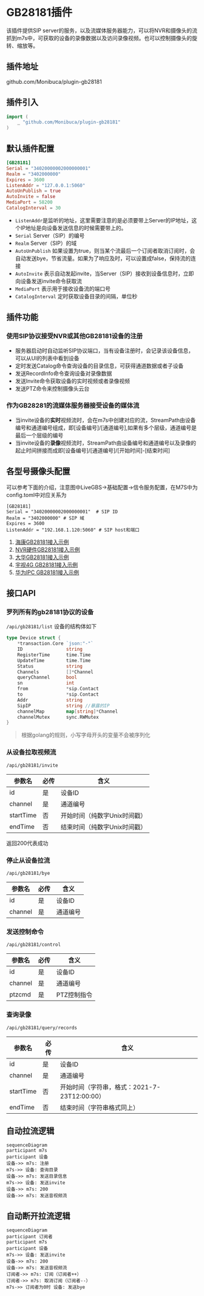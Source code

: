 # GB28181插件

该插件提供SIP server的服务，以及流媒体服务器能力，可以将NVR和摄像头的流抓到m7s中，可获取的设备的录像数据以及访问录像视频。也可以控制摄像头的旋转、缩放等。

## 插件地址

github.com/Monibuca/plugin-gb28181

## 插件引入
```go
import (
    _ "github.com/Monibuca/plugin-gb28181"
)
```

## 默认插件配置

```toml
[GB28181]
Serial = "34020000002000000001"
Realm = "3402000000"
Expires = 3600
ListenAddr = "127.0.0.1:5060"
AutoUnPublish = true 
AutoInvite = false
MediaPort = 58200
CatalogInterval = 30
```

- `ListenAddr`是监听的地址，这里需要注意的是必须要带上Server的IP地址，这个IP地址是向设备发送信息的时候需要带上的。
- `Serial` Server（SIP）的编号
- `Realm` Server（SIP）的域
- `AutoUnPublish` 如果设置为true，则当某个流最后一个订阅者取消订阅时，会自动发送bye，节省流量。如果为了响应及时，可以设置成false，保持流的连接
- `AutoInvite` 表示自动发起invite，当Server（SIP）接收到设备信息时，立即向设备发送invite命令获取流
- `MediaPort` 表示用于接收设备流的端口号
- `CatalogInterval` 定时获取设备目录的间隔，单位秒

## 插件功能

### 使用SIP协议接受NVR或其他GB28181设备的注册

- 服务器启动时自动监听SIP协议端口，当有设备注册时，会记录该设备信息，可以从UI的列表中看到设备
- 定时发送Catalog命令查询设备的目录信息，可获得通道数据或者子设备
- 发送RecordInfo命令查询设备对录像数据
- 发送Invite命令获取设备的实时视频或者录像视频
- 发送PTZ命令来控制摄像头云台

### 作为GB28281的流媒体服务器接受设备的媒体流

- 当invite设备的**实时**视频流时，会在m7s中创建对应的流，StreamPath由设备编号和通道编号组成，即[设备编号]/[通道编号],如果有多个层级，通道编号是最后一个层级的编号
- 当invite设备的**录像**视频流时，StreamPath由设备编号和通道编号以及录像的起止时间拼接而成即[设备编号]/[通道编号]/[开始时间]-[结束时间]

## 各型号摄像头配置
可以参考下面的介绍，注意图中LiveGBS->基础配置->信令服务配置，在M7S中为config.toml中对应关系为
```
[GB28181]
Serial = "34020000002000000001"  # SIP ID
Realm = "3402000000" # SIP 域
Expires = 3600 
ListenAddr = "192.168.1.120:5060" # SIP host和端口
```


1. [海康GB28181接入示例](https://www.liveqing.com/docs/manuals/LiveGBS.html#海康gb28181接入示例)
2. [NVR硬件GB28181接入示例](https://www.liveqing.com/docs/manuals/LiveGBS.html#nvr硬件gb28181接入示例)
3. [大华GB28181接入示例](https://www.liveqing.com/docs/manuals/LiveGBS.html#大华gb28181接入示例)
4. [宇视4G GB28181接入示例](https://www.liveqing.com/docs/manuals/LiveGBS.html#宇视4g-gb28181接入示例)
5. [华为IPC GB28181接入示例](https://www.liveqing.com/docs/manuals/LiveGBS.html#华为ipc-gb28181接入示例)

## 接口API

### 罗列所有的gb28181协议的设备
`/api/gb28181/list`
设备的结构体如下
```go
type Device struct {
	*transaction.Core `json:"-"`
	ID                string
	RegisterTime      time.Time
	UpdateTime        time.Time
	Status            string
	Channels          []*Channel
	queryChannel      bool
	sn                int
	from              *sip.Contact
	to                *sip.Contact
	Addr              string
	SipIP             string //暴露的IP
	channelMap        map[string]*Channel
	channelMutex      sync.RWMutex
}
```
> 根据golang的规则，小写字母开头的变量不会被序列化

### 从设备拉取视频流
`/api/gb28181/invite`

参数名 | 必传 | 含义 
|----|---|---
id|是 | 设备ID
channel|是|通道编号
startTime|否|开始时间（纯数字Unix时间戳）
endTime|否|结束时间（纯数字Unix时间戳）

返回200代表成功

### 停止从设备拉流

`/api/gb28181/bye`

参数名 | 必传 | 含义 
|----|---|---
id|是 | 设备ID
channel|是|通道编号

### 发送控制命令

`/api/gb28181/control`

参数名 | 必传 | 含义 
|----|---|---
id|是 | 设备ID
channel|是|通道编号
ptzcmd|是|PTZ控制指令

### 查询录像

`/api/gb28181/query/records`

参数名 | 必传 | 含义 
|----|---|---
id|是 | 设备ID
channel|是|通道编号
startTime|否|开始时间（字符串，格式：2021-7-23T12:00:00）
endTime|否|结束时间（字符串格式同上）

## 自动拉流逻辑

```mermaid
sequenceDiagram
participant m7s
participant 设备
设备->> m7s: 注册
m7s->> 设备: 查询目录
设备->> m7s: 发送目录信息
m7s->> 设备: 发送invite
设备->> m7s: 200
设备->> m7s: 发送音视频流
```

## 自动断开拉流逻辑

```mermaid
sequenceDiagram
participant 订阅者
participant m7s
participant 设备
m7s->> 设备: 发送invite
设备->> m7s: 200
设备->> m7s: 发送音视频流
订阅者->> m7s: 订阅（订阅者++）
订阅者->> m7s: 取消订阅（订阅者--）
m7s->> 订阅者为0时 设备: 发送bye
```
